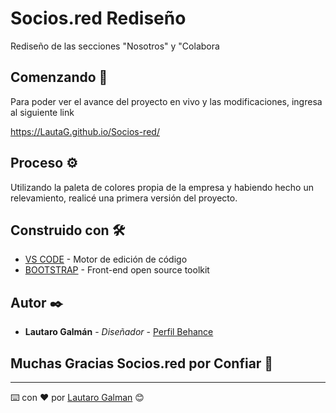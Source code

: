 # Socios.red Rediseño 

Rediseño de las secciones "Nosotros" y "Colabora

## Comenzando 🚀

Para poder ver el avance del proyecto en vivo y las modificaciones, ingresa al siguiente link

https://LautaG.github.io/Socios-red/

## Proceso ⚙️

Utilizando la paleta de colores propia de la empresa y habiendo hecho un relevamiento, realicé una primera versión del proyecto.

## Construido con 🛠️

* [VS CODE](https://code.visualstudio.com/) - Motor de edición de código
* [BOOTSTRAP](https://getbootstrap.com/) - Front-end open source toolkit

## Autor ✒️

* **Lautaro Galmán** - *Diseñador* - [Perfil Behance](https://www.behance.net/LautaroGalman)

## Muchas Gracias Socios.red por Confiar 🎁

---
⌨️ con ❤️ por [Lautaro Galman](https://www.behance.net/LautaroGalman) 😊

